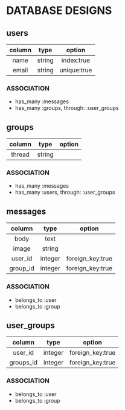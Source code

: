 # DATABASE DESIGNS

## users
| column     | type        | option       |
|:----------:|:-----------:|:------------:|
| name       | string      | index:true   |
| email      | string      | unique:true  |

### ASSOCIATION
- has_many :messages
- has_many :groups, through: :user_groups

## groups
| column     | type        | option       |
|:----------:|:-----------:|:------------:|
| thread     | string      |              |

### ASSOCIATION
- has_many :messages
- has_many :users, through: :user_groups

## messages
| column     | type        | option           |
|:----------:|:-----------:|:----------------:|
| body       | text        |                  |
| image      | string      |                  |
| user_id    | integer     | foreign_key:true |
| group_id   | integer     | foreign_key:true |

### ASSOCIATION
- belongs_to :user
- belongs_to :group

## user_groups
| column     | type        | option           |
|:----------:|:-----------:|:----------------:|
| user_id    | integer     | foreign_key:true |
| groups_id  | integer     | foreign_key:true |

### ASSOCIATION
- belongs_to :user
- belongs_to :group
